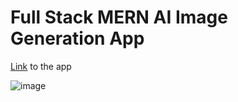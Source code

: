 # Full Stack MERN AI Image Generation App 

 [Link](https://openai-mern-app.vercel.app/) to the app
 
![image](https://user-images.githubusercontent.com/37927630/214393329-906fe7b0-0076-406e-82c6-7d017d8a05d8.png)

